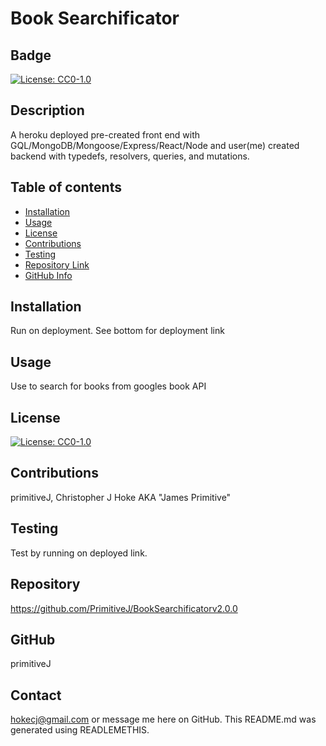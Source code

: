 # Book Searchificator
  ## Badge
  [![License: CC0-1.0](https://licensebuttons.net/l/zero/1.0/80x15.png)](http://creativecommons.org/publicdomain/zero/1.0/)
  ## Description 
  A heroku deployed pre-created front end with GQL/MongoDB/Mongoose/Express/React/Node and user(me) created backend with typedefs, resolvers, queries, and mutations.
  ## Table of contents
  - [Installation](#Installation)
  - [Usage](#Usage)
  - [License](#License)
  - [Contributions](#Contributions)
  - [Testing](#Testing)
  - [Repository Link](#Repository)
  - [GitHub Info](#GitHub) 
  ## Installation
  Run on deployment. See bottom for deployment link
  ## Usage
  Use to search for books from googles book API
  ## License
  [![License: CC0-1.0](https://licensebuttons.net/l/zero/1.0/80x15.png)](http://creativecommons.org/publicdomain/zero/1.0/)
  ## Contributions
  primitiveJ, Christopher J Hoke AKA "James Primitive" 
  ## Testing
  Test by running on deployed link.
  ## Repository
  https://github.com/PrimitiveJ/BookSearchificatorv2.0.0
  ## GitHub
  primitiveJ
  ## Contact
  hokecj@gmail.com or message me here on GitHub. 
  This README.md was generated using READLEMETHIS.
